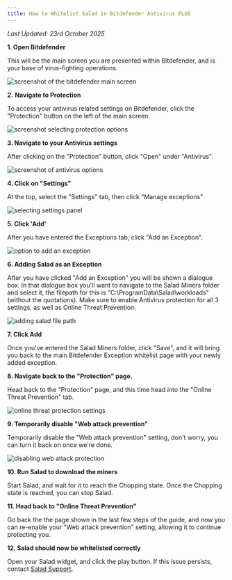 ```yaml
---
title: How to Whitelist Salad in Bitdefender Antivirus PLUS
---
```


_Last Updated: 23rd October 2025_

**1. Open Bitdefender**

This will be the main screen you are presented within Bitdefender, and is your base of virus-fighting operations.

![screenshot of the bitdefender main screen](../../../../content/images/troubleshooting/antivirus/how-to-whitelist-salad-in-bitdefender-1.png)

**2.** **Navigate to Protection**

To access your antivirus related settings on Bitdefender, click the "Protection" button on the left of the main screen.

![screenshot selecting protection options](../../../../content/images/troubleshooting/antivirus/how-to-whitelist-salad-in-bitdefender-2.png)

**3. Navigate to your Antivirus settings**

After clicking on the "Protection" button, click "Open" under "Antivirus".

![screenshot of antivirus options](../../../../content/images/troubleshooting/antivirus/how-to-whitelist-salad-in-bitdefender-3.png)

**4. Click on "Settings"**

At the top, select the "Settings" tab, then click "Manage exceptions"

![selecting settings panel](../../../../content/images/troubleshooting/antivirus/how-to-whitelist-salad-in-bitdefender-4.png)

**5. Click 'Add'**

After you have entered the Exceptions tab, click "Add an Exception".

![option to add an exception](../../../../content/images/troubleshooting/antivirus/how-to-whitelist-salad-in-bitdefender-5.png)

**6. Adding Salad as an Exception**

After you have clicked "Add an Exception" you will be shown a dialogue box. In that dialogue box you'll want to navigate
to the Salad Miners folder and select it, the filepath for this is "C:\\ProgramData\\Salad\\workloads" (without the
quotations). Make sure to enable Antivirus protection for all 3 settings, as well as Online Threat Prevention.

![adding salad file path](../../../../content/images/troubleshooting/antivirus/how-to-whitelist-salad-in-bitdefender-6.png)

**7. Click Add**

Once you've entered the Salad Miners folder, click "Save", and it will bring you back to the main Bitdefender Exception
whitelist page with your newly added exception.

**8. Navigate back to the "Protection" page.**

Head back to the "Protection" page, and this time head into the "Online Threat Prevention" tab.

![online threat protection settings](../../../../content/images/troubleshooting/antivirus/how-to-whitelist-salad-in-bitdefender-7.png)

**9. Temporarily disable "Web attack prevention"**

Temporarily disable the "Web attack prevention" setting, don't worry, you can turn it back on once we're done.

![disabling web attack protection](../../../../content/images/troubleshooting/antivirus/how-to-whitelist-salad-in-bitdefender-8.png)

**10. Run Salad to download the miners**

Start Salad, and wait for it to reach the Chopping state. Once the Chopping state is reached, you can stop Salad.

**11. Head back to "Online Threat Prevention"**

Go back the the page shown in the last few steps of the guide, and now you can re-enable your "Web attack prevention"
setting, allowing it to continue protecting you.

**12. Salad should now be whitelisted correctly**

Open your Salad widget, and click the play button. If this issue persists, contact [Salad Support](/contact).
